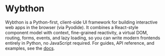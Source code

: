 Wybthon
=======

Wybthon is a Python-first, client-side UI framework for building interactive web
apps in the browser (via Pyodide). It combines a React-style component model with
context, fine-grained reactivity, a virtual DOM, routing, forms, events, and lazy
loading, so you can write modern frontends entirely in Python, no JavaScript required.
For guides, API reference, and examples, see the [docs](https://docs.wybthon.com/).
